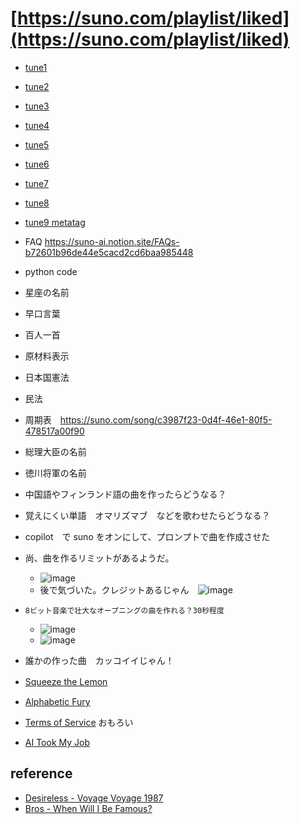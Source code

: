 <link rel="stylesheet" type="text/css" href="/assets/css/styles.css">

# [https://suno.com/playlist/liked](https://suno.com/playlist/liked) 
* [tune1](https://suno.com/song/3df40d57-f6ab-4888-8352-66e4df4fcb28)
* [tune2](https://suno.com/song/9d017039-bc0a-456c-819e-647fa1f4c89d)
* [tune3](https://suno.com/song/5e627dd7-2124-488e-8ec0-58a5479d10b2)
* [tune4](https://suno.com/song/2d4eb889-d9b5-47ac-83ad-a0d35570de16)
* [tune5](https://suno.com/song/c3987f23-0d4f-46e1-80f5-478517a00f90)
* [tune6](https://suno.com/song/27196be4-9ebc-4344-81c8-7fb2adc7c103)
* [tune7](https://suno.com/song/60408658-69b6-43da-bc93-aaedef2cc4f0)
* [tune8](https://suno.com/song/da85b20a-5861-4aca-9ca0-7782fe06883f)
* [tune9 metatag](https://suno.com/song/de8e70d2-53e0-45b8-91b3-1c2e0fc45e39)
 


* FAQ https://suno-ai.notion.site/FAQs-b72601b96de44e5cacd2cd6baa985448
* python code
* 星座の名前
* 早口言葉
* 百人一首
* 原材料表示
* 日本国憲法
* 民法
* 周期表　https://suno.com/song/c3987f23-0d4f-46e1-80f5-478517a00f90
* 総理大臣の名前
* 徳川将軍の名前
* 中国語やフィンランド語の曲を作ったらどうなる？
* 覚えにくい単語　オマリズマブ　などを歌わせたらどうなる？

* copilot　で suno をオンにして、プロンプトで曲を作成させた
* 尚、曲を作るリミットがあるようだ。
  * ![image](https://github.com/jamad/jamad.github.io/assets/949913/c6dae44d-d944-4bb4-97dd-4493782b38bf)
  * 後で気づいた。クレジットあるじゃん　![image](https://github.com/jamad/jamad.github.io/assets/949913/59005a0d-3499-4e00-9874-21cc2f5c732f)


* `8ビット音楽で壮大なオープニングの曲を作れる？30秒程度`
  * ![image](https://github.com/jamad/jamad.github.io/assets/949913/2b1ac7e6-a7c6-425d-9c92-37dd7f787f42)
  * ![image](https://github.com/jamad/jamad.github.io/assets/949913/0adf344f-d2c3-45d4-86eb-889cd772e34f)


* 誰かの作った曲　カッコイイじゃん！
* [Squeeze the Lemon](https://suno.com/song/ae657e1c-29b8-444a-9a62-8061ae27cfe2)　
* [Alphabetic Fury](https://suno.com/song/e96a0733-e9da-4dec-a97d-261655df1bd2)
* [Terms of Service](https://suno.com/song/4e6b1da9-b5b3-453d-a5df-aaafbe54b98d) おもろい
* [AI Took My Job](https://suno.com/song/14572e0f-a446-4625-90ff-3676a790a886)



## reference
* [Desireless - Voyage Voyage 1987](https://youtu.be/XU53fN16wc8)
* [Bros - When Will I Be Famous?](https://www.youtube.com/watch?v=NvQTTA9raJU)
